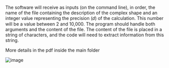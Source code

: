 The software will receive as inputs (on the command line), in order, the name of the file containing the description of the complex shape and an integer value representing the precision (𝑑) of the calculation. This number will be a value between 2 and 10,000. The program should handle both arguments and the content of the file. The content of the file is placed in a string of characters, and the code will need to extract information from this string.

More details in the pdf inside the main folder

![image](https://user-images.githubusercontent.com/96098657/223919527-c1f11112-4377-45ce-80d5-35184387412d.png)
